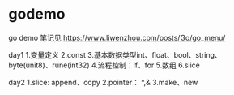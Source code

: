 # godemo
go demo
笔记见 https://www.liwenzhou.com/posts/Go/go_menu/


day1
1.变量定义
2.const
3.基本数据类型int、float、bool、string、byte(unit8)、rune(int32)
4.流程控制：if、for
5.数组 
6.slice


day2
1.slice: append、copy
2.pointer： *,&
3.make、new

